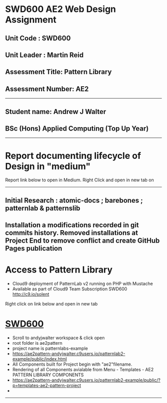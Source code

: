 
#  SWD600 AE2 Web Design Assignment

## Unit Code : SWD600
## Unit Leader : Martin Reid
## Assessment Title: Pattern Library
## Assessment Number: AE2
----------------------------------------------------------------------------------------------------------
## Student name: Andrew J Walter
## BSc (Hons) Applied Computing (Top Up Year)
----------------------------------------------------------------------------------------------------------
# Report documenting lifecycle of Design in "medium"

Report link below to open in Medium.
Right Click and open in new tab on 

----------------------------------------------------------------------------------------------------------
## Initial Research : atomic-docs ; barebones ; patternlab & patternslib
Installation a modifications recorded in git commits history.
Removed installations at Project End to remove conflict and create GitHub Pages publication
----------------------------------------------------------------------------------------------------------


# Access to Pattern Library

- Cloud9 deployment of PatternLab v2 running on PHP with Mustache
- Available as part of Cloud9 Team Subscription SWD600 http://c9.io/solent

Right click on link below and open in new tab
# [SWD600](https://c9.io/solent)
 
- Scroll to andyjwalter workspace & click open
- root folder is ae2pattern
- project name is patternlabs-example
- https://ae2pattern-andyjwalter.c9users.io/patternlab2-example/public/index.html
- All Components built for Project begin with "ae2"filename.
- Rendering of all Components avialable from Menu - Templates - AE2 PATTERN LIBRARY COMPONENTS
- https://ae2pattern-andyjwalter.c9users.io/patternlab2-example/public/?p=templates-ae2-pattern-project
- 
----------------------------------------------------------------------------------------------------------

